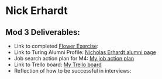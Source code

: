 # Nick Erhardt

## Mod 3 Deliverables:

* Link to completed [Flower Exercise](https://gist.github.com/ski-climb/889d51a73291a53355dfec8afdf022e5):
* Link to Turing Alumni Profile: [Nicholas Erhardt alumni page](https://www.turing.io/alumni/nicholas-erhardt)
* Job search action plan for M4: [My job action plan](https://gist.github.com/ski-climb/ed7915fbaffb6e79fa077fd06b67b20f)
* Link to Trello board: [My Trello board](https://trello.com/b/qMX8y3dB/nick-erhardt-job-tracker)
* Reflection of how to be successful in interviews: 
